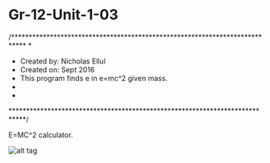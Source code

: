# Gr-12-Unit-1-03

/****************************************************************************
 *
 * Created by: Nicholas Ellul
 * Created on: Sept 2016
 * This program finds e in e=mc^2 given mass.
 * 
 * 
 ****************************************************************************/
 
E=MC^2 calculator.

![alt tag](https://github.com/Pirates19/Gr-12-Unit-1-03/blob/master/Einstein%201.PNG)
